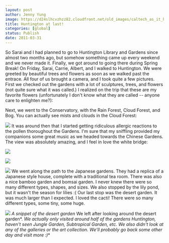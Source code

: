 ```yaml
---
layout: post
author: Jenny Yung
image: https://d24slhcvzhzz82.cloudfront.net/old_images/caltech_as_it_happens/6a0105349b8251970b0147e388eccb970b.jpg
title: Huntington at last!
categories: [global]
status: Publish
date: 2011-03-31
---
```


So Sarai and I had planned to go to Huntington Library and Gardens since almost two months ago, but somehow something came up every weekend and we never made it. Finally, we got around to going there during Spring Break!
On Friday, Sarai, Carrie, Albert, and I walked to Huntington. We were greeted by beautiful trees and flowers as soon as we walked past the entrace. All four of us brought a camera, and I took quite a few pictures. First we checked out the gardens with a lot of sculptures, trees, and flowers (not quite sure what it was called.) I realized on the trip that these are my favorite flowers (unfortunately I don't know what they are called -- anyone care to enlighten me?):

Next, we went to the Conservatory, with the Rain Forest, Cloud Forest, and Bog. You can actually see mists and clouds in the Cloud Forest:


![](https://d24slhcvzhzz82.cloudfront.net/old_images/caltech_as_it_happens/6a0105349b8251970b0147e388f019970b.jpg)
It was around then that I started getting ridiculous allergic reactions to the pollen thoroughout the Gardens. I'm sure that my sniffling provided my companions some great music as we headed towards the Chinese Gardens. The view was absolutely amazing, and I feel in love the white bridge:


![](https://d24slhcvzhzz82.cloudfront.net/old_images/caltech_as_it_happens/6a0105349b8251970b014e8709134f970d.jpg)

![](https://d24slhcvzhzz82.cloudfront.net/old_images/caltech_as_it_happens/6a0105349b8251970b0147e388f6b1970b.jpg)

![](https://d24slhcvzhzz82.cloudfront.net/old_images/caltech_as_it_happens/6a0105349b8251970b0147e388f8a3970b.jpg)
We went along the path to the Japanese gardens. They had a replica of a Japanese style house, complete with a traditional tea room. There was also a nice bamboo garden and bomsai garden. I never knew there were so many different types, shapes, and sizes. We also stopped by the lily pond, but it wasn't the season for lilies :(
Our last stop was the desert garden. It was much larger than I expected. I loved the cacti! There were so many different types, some tiny, some huge.


![](https://d24slhcvzhzz82.cloudfront.net/old_images/6a0105349b8251970b014e870a12c7970d.jpg)
*A snippet of the desert garden*
We left after looking around the desert garden*. *We actually only visited around half of the gardens Huntington, haven't seen Jungle Garden, Subtropical Garden, etc. We also didn't look at any of the galleries or the art collection. We'll probably go back some other day and visit more :)**
